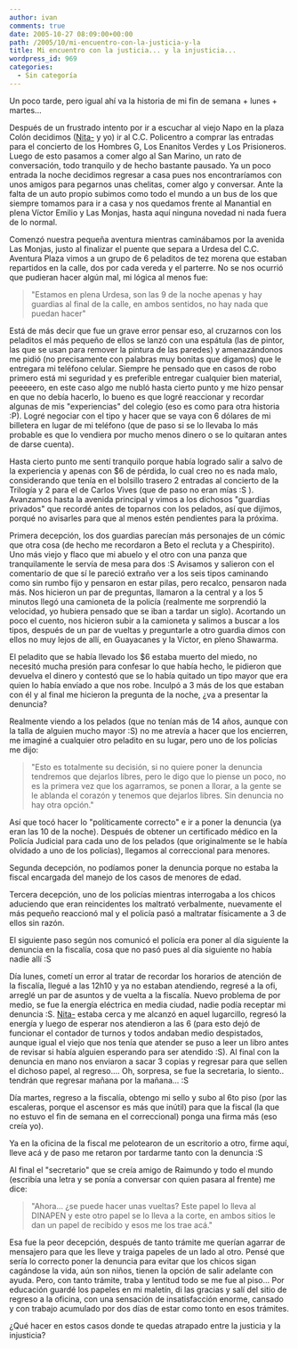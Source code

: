 ```yaml
---
author: ivan
comments: true
date: 2005-10-27 08:09:00+00:00
path: /2005/10/mi-encuentro-con-la-justicia-y-la
title: Mi encuentro con la justicia... y la injusticia...
wordpress_id: 969
categories:
  - Sin categoría
---
```


Un poco tarde, pero igual ahí va la historia de mi fin de semana + lunes + martes...

Después de un frustrado intento por ir a escuchar al viejo Napo en la plaza Colón decidimos ([Nita-](https://nitadp.blogspot.com) y yo) ir al C.C. Policentro a comprar las entradas para el concierto de los Hombres G, Los Enanitos Verdes y Los Prisioneros. Luego de esto pasamos a comer algo al San Marino, un rato de conversación, todo tranquilo y de hecho bastante pausado. Ya un poco entrada la noche decidimos regresar a casa pues nos encontraríamos con unos amigos para pegarnos unas chelitas, comer algo y conversar. Ante la falta de un auto propio subimos como todo el mundo a un bus de los que siempre tomamos para ir a casa y nos quedamos frente al Manantial en plena Víctor Emilio y Las Monjas, hasta aquí ninguna novedad ni nada fuera de lo normal.

Comenzó nuestra pequeña aventura mientras caminábamos por la avenida Las Monjas, justo al finalizar el puente que separa a Urdesa del C.C. Aventura Plaza vimos a un grupo de 6 peladitos de tez morena que estaban repartidos en la calle, dos por cada vereda y el parterre. No se nos ocurrió que pudieran hacer algún mal, mi lógica al menos fue:

<blockquote>"Estamos en plena Urdesa, son las 9 de la noche apenas y hay guardias al final de la calle, en ambos sentidos, no hay nada que puedan hacer"</blockquote>

Está de más decir que fue un grave error pensar eso, al cruzarnos con los peladitos el más pequeño de ellos se lanzó con una espátula (las de pintor, las que se usan para remover la pintura de las paredes) y amenazándonos me pidió (no precisamente con palabras muy bonitas que digamos) que le entregara mi teléfono celular. Siempre he pensado que en casos de robo primero está mi seguridad y es preferible entregar cualquier bien material, peeeeero, en este caso algo me nubló hasta cierto punto y me hizo pensar en que no debía hacerlo, lo bueno es que logré reaccionar y recordar algunas de mis "experiencias" del colegio (eso es como para otra historia :P). Logré negociar con el tipo y hacer que se vaya con 6 dólares de mi billetera en lugar de mi teléfono (que de paso si se lo llevaba lo más probable es que lo vendiera por mucho menos dinero o se lo quitaran antes de darse cuenta).

Hasta cierto punto me sentí tranquilo porque había logrado salir a salvo de la experiencia y apenas con \$6 de pérdida, lo cual creo no es nada malo, considerando que tenía en el bolsillo trasero 2 entradas al concierto de la Trilogía y 2 para el de Carlos Vives (que de paso no eran mías :S ). Avanzamos hasta la avenida principal y vimos a los dichosos "guardias privados" que recordé antes de toparnos con los pelados, así que dijimos, porqué no avisarles para que al menos estén pendientes para la próxima.

Primera decepción, los dos guardias parecían más personajes de un cómic que otra cosa (de hecho me recordaron a Beto el recluta y a Chespirito). Uno más viejo y flaco que mi abuelo y el otro con una panza que tranquilamente le servía de mesa para dos :S
Avisamos y salieron con el comentario de que sí le pareció extraño ver a los seis tipos caminando como sin rumbo fijo y pensaron en estar pilas, pero recalco, pensaron nada más.
Nos hicieron un par de preguntas, llamaron a la central y a los 5 minutos llegó una camioneta de la policía (realmente me sorprendió la velocidad, yo hubiera pensado que se iban a tardar un siglo). Acortando un poco el cuento, nos hicieron subir a la camioneta y salimos a buscar a los tipos, después de un par de vueltas y preguntarle a otro guardia dimos con ellos no muy lejos de allí, en Guayacanes y la Víctor, en pleno Shawarma.

El peladito que se había llevado los \$6 estaba muerto del miedo, no necesitó mucha presión para confesar lo que había hecho, le pidieron que devuelva el dinero y contestó que se lo había quitado un tipo mayor que era quien lo había envíado a que nos robe. Inculpó a 3 más de los que estaban con él y al final me hicieron la pregunta de la noche, ¿va a presentar la denuncia?

Realmente viendo a los pelados (que no tenían más de 14 años, aunque con la talla de alguien mucho mayor :S) no me atrevía a hacer que los encierren, me imaginé a cualquier otro peladito en su lugar, pero uno de los policías me dijo:

<blockquote>"Esto es totalmente su decisión, si no quiere poner la denuncia tendremos que dejarlos libres, pero le digo que lo piense un poco, no es la primera vez que los agarramos, se ponen a llorar, a la gente se le ablanda el corazón y tenemos que dejarlos libres.  Sin denuncia no hay otra opción."</blockquote>

Así que tocó hacer lo "políticamente correcto" e ir a poner la denuncia (ya eran las 10 de la noche). Después de obtener un certificado médico en la Policía Judicial para cada uno de los pelados (que originalmente se le había olvidado a uno de los policías), llegamos al correccional para menores.

Segunda decepción, no podíamos poner la denuncia porque no estaba la fiscal encargada del manejo de los casos de menores de edad.

Tercera decepción, uno de los policías mientras interrogaba a los chicos aduciendo que eran reincidentes los maltrató verbalmente, nuevamente el más pequeño reaccionó mal y el policía pasó a maltratar físicamente a 3 de ellos sin razón.

El siguiente paso según nos comunicó el policía era poner al día siguiente la denuncia en la fiscalía, cosa que no pasó pues al día siguiente no había nadie allí :S

Día lunes, cometí un error al tratar de recordar los horarios de atención de la fiscalía, llegué a las 12h10 y ya no estaban atendiendo, regresé a la ofi, arreglé un par de asuntos y de vuelta a la fiscalía. Nuevo problema de por medio, se fue la energía eléctrica en media ciudad, nadie podía receptar mi denuncia :S. [Nita-](https://nitadp.blogspot.com) estaba cerca y me alcanzó en aquel lugarcillo, regresó la energía y luego de esperar nos atendieron a las 6 (para esto dejó de funcionar el contador de turnos y todos andaban medio despistados, aunque igual el viejo que nos tenía que atender se puso a leer un libro antes de revisar si había alguien esperando para ser atendido :S).
Al final con la denuncia en mano nos enviaron a sacar 3 copias y regresar para que sellen el dichoso papel, al regreso.... Oh, sorpresa, se fue la secretaria, lo siento.. tendrán que regresar mañana por la mañana... :S

Día martes, regreso a la fiscalía, obtengo mi sello y subo al 6to piso (por las escaleras, porque el ascensor es más que inútil) para que la fiscal (la que no estuvo el fin de semana en el correccional) ponga una firma más (eso creía yo).

Ya en la oficina de la fiscal me pelotearon de un escritorio a otro, firme aquí, lleve acá y de paso me retaron por tardarme tanto con la denuncia :S

Al final el "secretario" que se creía amigo de Raimundo y todo el mundo (escribía una letra y se ponía a conversar con quien pasara al frente) me dice:

<blockquote>"Ahora... ¿se puede hacer unas vueltas? Este papel lo lleva al DINAPEN y este otro papel se lo lleva a la corte, en ambos sitios le dan un papel de recibido y esos me los trae acá."
</blockquote>

Esa fue la peor decepción, después de tanto trámite me querían agarrar de mensajero para que les lleve y traiga papeles de un lado al otro. Pensé que sería lo correcto poner la denuncia para evitar que los chicos sigan cagándose la vida, aún son niños, tienen la opción de salir adelante con ayuda. Pero, con tanto trámite, traba y lentitud todo se me fue al piso... Por educación guardé los papeles en mi maletín, di las gracias y salí del sitio de regreso a la oficina, con una sensación de insatisfacción enorme, cansado y con trabajo acumulado por dos días de estar como tonto en esos trámites.

¿Qué hacer en estos casos donde te quedas atrapado entre la justicia y la injusticia?

<blockquote></blockquote>

